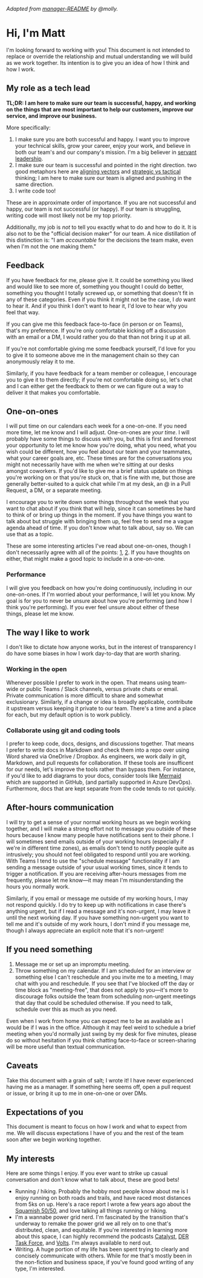 _Adapted from [manager-README][original-readme] by @molly._

# Hi, I'm Matt

I'm looking forward to working with you! This document is not intended to replace or override the relationship and mutual understanding we will build as we work together. Its intention is to give you an idea of how I think and how I work.

## My role as a tech lead

**TL;DR: I am here to make sure our team is successful, happy, and working on the things that are most important to help our customers, improve our service, and improve our business.**

More specifically:

1. I make sure you are both successful and happy. I want you to improve your technical skills, grow your career, enjoy your work, and believe in both our team's and our company's mission. I'm a big believer in [servant leadership][servant-leadership].
2. I make sure our team is successful and pointed in the right direction. two good metaphors here are [aligning vectors][aligning-vectors] and [strategic vs tactical][strategic-vs-tactical] thinking; I am here to make sure our team is aligned and pushing in the same direction.
3. I write code too!

These are in approximate order of importance. If you are not successful and happy, our team is not successful (or happy). If our team is struggling, writing code will most likely not be my top priority.

Additionally, my job is _not_ to tell you exactly what to do and how to do it. It is also not to be the "official decision maker" for our team. A nice distillation of this distinction is: "I am _accountable_ for the decisions the team make, even when I'm not the one making them."

## Feedback

If you have feedback for me, please give it. It could be something you liked and would like to see more of, something you thought I could do better, something you thought I totally screwed up, or something that doesn't fit in any of these categories. Even if you think it might not be the case, I _do_ want to hear it. And if you think I don't want to hear it, I'd love to hear why you feel that way.

If you can give me this feedback face-to-face (in person or on Teams), that's my preference. If you're only comfortable kicking off a discussion with an email or a DM, I would rather you do that than not bring it up at all.

If you're not comfortable giving me some feedback yourself, I'd love for you to give it to someone above me in the management chain so they can anonymously relay it to me.

Similarly, if you have feedback for a team member or colleague, I encourage you to give it to them directly; if you're not comfortable doing so, let's chat and I can either get the feedback to them or we can figure out a way to deliver it that makes you comfortable.

## One-on-ones

I will put time on our calendars each week for a one-on-one. If you need more time, let me know and I will adjust.
One-on-ones are _your time_. I will probably have some things to discuss with you, but this is first and foremost your opportunity to let me know how you're doing, what you need, what you wish could be different, how you feel about our team and your teammates, what your career goals are, etc. These times are for the conversations you might not necessarily have with me when we're sitting at our desks amongst coworkers. If you'd like to give me a brief status update on things you're working on or that you're stuck on, that is fine with me, but those are generally better-suited to a quick chat while I'm at my desk, an @ in a Pull Request, a DM, or a separate meeting.

I encourage you to write down some things throughout the week that you want to chat about if you think that will help, since it can sometimes be hard to think of or bring up things in the moment. If you have things you want to talk about but struggle with bringing them up, feel free to send me a vague agenda ahead of time. If you don't know what to talk about, say so. We can use that as a topic.

These are some interesting articles I've read about one-on-ones, though I don't necessarily agree with all of the points: [1][1-on-1-effective], [2][1-on-1-awkward]. If you have thoughts on either, that might make a good topic to include in a one-on-one.

### Performance

I will give you feedback on how you're doing continuously, including in our one-on-ones. If I'm worried about your performance, I will let you know. My goal is for you to never be unsure about how you're performing (and how I think you're performing). If you ever feel unsure about either of these things, please let me know.

## The way I like to work

I don't like to dictate how anyone works, but in the interest of transparency I do have some biases in how I work day-to-day that are worth sharing.

### Working in the open

Whenever possible I prefer to work in the open. That means using team-wide or public Teams / Slack channels, versus private chats or email. Private communication is more difficult to share and somewhat exclusionary. Similarly, if a change or idea is broadly applicable, contribute it upstream versus keeping it private to our team. There's a time and a place for each, but my default option is to work publicly.

### Collaborate using git and coding tools

I prefer to keep code, docs, designs, and discussions together. That means I prefer to write docs in Markdown and check them into a repo over using Word shared via OneDrive / Dropbox. As engineers, we work daily in git, Markdown, and pull requests for collaboration. If these tools are insufficent for our needs, let's improve the tools rather than bypass them. For instance, if you'd like to add diagrams to your docs, consider tools like [Mermaid][mermaid] which are supported in GitHub, (and partially supported in Azure DevOps). Furthermore, docs that are kept separate from the code tends to rot quickly.

## After-hours communication

I will try to get a sense of your normal working hours as we begin working together, and I will make a strong effort not to message you outside of these hours because I know many people have notifications sent to their phone. I will sometimes send emails outside of your working hours (especially if we're in different time zones), as emails don't tend to notify people quite as intrusively; you should not feel obligated to respond until you are working. With Teams I tend to use the "schedule message" functionality if I am sending a message outside of your usual working times, since it tends to trigger a notification. If you are receiving after-hours messages from me frequently, please let me know—it may mean I'm misunderstanding the hours you normally work.

Similarly, if you email or message me outside of my working hours, I may not respond quickly. I do try to keep up with notifications in case there's anything urgent, but if I read a message and it's non-urgent, I may leave it until the next working day. If you have something non-urgent you want to tell me and it's outside of my work hours, I don't mind if you message me, though I always appreciate an explicit note that it's non-urgent!

## If you need something

1. Message me or set up an impromptu meeting.
2. Throw something on my calendar. If I am scheduled for an interview or something else I can't reschedule and you invite me to a meeting, I may chat with you and reschedule. If you see that I've blocked off the day or time block as "meeting-free", that does not apply to you—it's more to discourage folks outside the team from scheduling non-urgent meetings that day that could be scheduled otherwise. If you need to talk, schedule over this as much as you need.

Even when I work from home you can expect me to be as available as I would be if I was in the office. Although it may feel weird to schedule a brief meeting when you'd normally just swing by my desk for five minutes, please do so without hesitation if you think chatting face-to-face or screen-sharing will be more useful than textual communication.

## Caveats

Take this document with a grain of salt; I wrote it! I have never experienced having me as a manager. If something here seems off, open a pull request or issue, or bring it up to me in one-on-one or over DMs.

## Expectations of you

This document is meant to focus on how I work and what to expect from me. We will discuss expectations I have of you and the rest of the team soon after we begin working together.

## My interests

Here are some things I enjoy. If you ever want to strike up casual conversation and don't know what to talk about, these are good bets!

* Running / hiking. Probably the hobby most people know about me is I enjoy running on both roads and trails, and have raced most distances from 5ks on up. Here's a race report I wrote a few years ago about the [Squamish 50/50][squamish-race-report], and love talking all things running or hiking.
* I'm a wannabe power grid nerd. I'm fascinated by the transition that's underway to remake the power grid we all rely on to one that's distributed, clean, and equitable. If you're interested in learning more about this space, I can highly recommend the podcasts [Catalyst][podcasts-catalyst], [DER Task Force][podcasts-der-task-force], and [Volts][podcasts-volts]. I'm always available to nerd out.
* Writing. A huge portion of my life has been spent trying to clearly and concisely communicate with others. While for me that's mostly been in the non-fiction and business space, if you've found good writing of any type, I'm interested.

[original-readme]: https://github.com/molly/manager-README
[servant-leadership]: https://www.forbes.com/sites/forbescoachescouncil/2020/03/11/traditional-leadership-vs-servant-leadership/?sh=4881a901451e
[aligning-vectors]: https://thinkgrowth.org/what-elon-musk-taught-me-about-growing-a-business-c2c173f5bff3
[strategic-vs-tactical]: https://www.clearpointstrategy.com/strategy-vs-tactics/
[1-on-1-effective]: https://getlighthouse.com/blog/effective-1-on-1-meetings/
[1-on-1-awkward]: https://medium.com/@mrabkin/the-art-of-the-awkward-1-1-f4e1dcbd1c5c
[mermaid]: https://github.blog/2022-02-14-include-diagrams-markdown-files-mermaid/
[squamish-race-report]: https://matt.kotsenas.com/posts/squamish-2017-race-report
[podcasts-catalyst]: https://www.canarymedia.com/podcasts/catalyst-with-shayle-kann
[podcasts-der-task-force]: https://dertaskforce.com/
[podcasts-volts]: https://www.volts.wtf/
